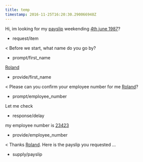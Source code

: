 ```yaml
---
title: temp
timestamp: 2016-11-25T16:20:30.290066948Z
---
```


Hi, im looking for my [payslip](item_type) weekending [4th june 1987](payslip_week)?
* request/item

< Before we start, what name do you go by?
* prompt/first_name

[Roland](first_name)
* provide/first_name

< Please can you confirm your employee number for me [Roland](first_name)?
* prompt/employee_number

Let me check
* response/delay

my employee number is [23423](employee_number)
* provide/employee_number

< Thanks [Roland](first_name). Here is the payslip you requested ...
* supply/payslip
